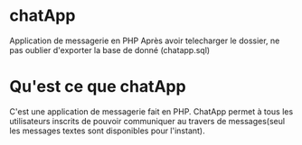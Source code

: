 # chatApp
Application de messagerie en PHP
Après avoir telecharger le dossier, ne pas oublier d'exporter la base de donné (chatapp.sql)

# Qu'est ce que chatApp
C'est une application de messagerie fait en PHP.
ChatApp permet à tous les utilisateurs inscrits de pouvoir communiquer au travers de messages(seul les messages textes sont disponibles pour l'instant). 
